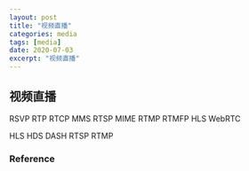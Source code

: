 ```yaml
---
layout: post
title: "视频直播"
categories: media
tags: [media]
date: 2020-07-03
excerpt: "视频直播"
---
```


## 视频直播

RSVP
RTP
RTCP
MMS
RTSP
MIME
RTMP
RTMFP
HLS
WebRTC

HLS
HDS
DASH
RTSP
RTMP


### Reference

